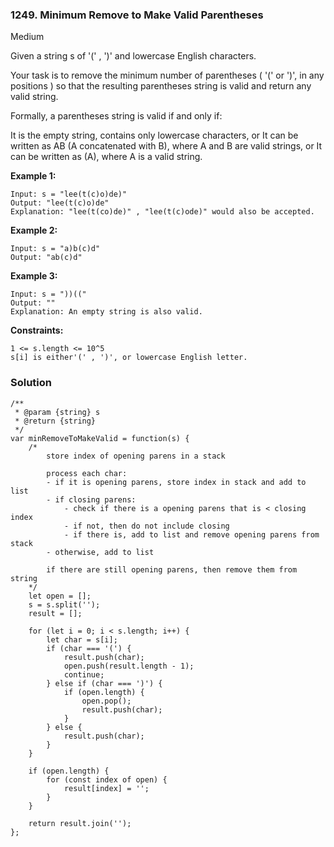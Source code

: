 ### 1249. Minimum Remove to Make Valid Parentheses
Medium

Given a string s of '(' , ')' and lowercase English characters.

Your task is to remove the minimum number of parentheses ( '(' or ')', in any positions ) so that the resulting parentheses string is valid and return any valid string.

Formally, a parentheses string is valid if and only if:

It is the empty string, contains only lowercase characters, or
It can be written as AB (A concatenated with B), where A and B are valid strings, or
It can be written as (A), where A is a valid string.
 

**Example 1:**
```
Input: s = "lee(t(c)o)de)"
Output: "lee(t(c)o)de"
Explanation: "lee(t(co)de)" , "lee(t(c)ode)" would also be accepted.
```

**Example 2:**
```
Input: s = "a)b(c)d"
Output: "ab(c)d"
```

**Example 3:**
```
Input: s = "))(("
Output: ""
Explanation: An empty string is also valid.
``` 

**Constraints:**
```
1 <= s.length <= 10^5
s[i] is either'(' , ')', or lowercase English letter.
```
### Solution
```
/**
 * @param {string} s
 * @return {string}
 */
var minRemoveToMakeValid = function(s) {
    /*
        store index of opening parens in a stack
        
        process each char:
        - if it is opening parens, store index in stack and add to list
        - if closing parens:
            - check if there is a opening parens that is < closing index
            - if not, then do not include closing
            - if there is, add to list and remove opening parens from stack
        - otherwise, add to list
    
        if there are still opening parens, then remove them from string
    */
    let open = [];
    s = s.split('');
    result = [];
    
    for (let i = 0; i < s.length; i++) {
        let char = s[i];
        if (char === '(') {
            result.push(char);
            open.push(result.length - 1);
            continue;
        } else if (char === ')') {
            if (open.length) {
                open.pop();
                result.push(char);     
            }
        } else {
            result.push(char);
        }
    }
    
    if (open.length) {
        for (const index of open) {
            result[index] = '';
        }
    }
    
    return result.join('');
};
```
